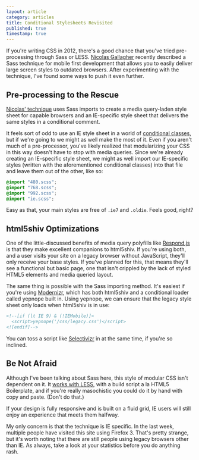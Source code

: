 ```yaml
---
layout: article
category: articles
title: Conditional Stylesheets Revisited
published: true
timestamp: true
---
```


If you're writing CSS in 2012, there's a good chance that you've tried pre-processing through Sass or LESS. [Nicolas Gallagher](http://nicolasgallagher.com/) recently described a Sass technique for mobile first development that allows you to easily deliver large screen styles to outdated browsers. After experimenting with the technique, I've found some ways to push it even further.

## Pre-processing to the Rescue

[Nicolas' technique](http://nicolasgallagher.com/mobile-first-css-sass-and-ie/) uses Sass imports to create a media query-laden style sheet for capable browsers and an IE-specific style sheet that delivers the same styles in a conditional comment.

It feels sort of odd to use an IE style sheet in a world of [conditional classes](http://paulirish.com/2008/conditional-stylesheets-vs-css-hacks-answer-neither/), but if we're going to we might as well make the most of it. Even if you aren't much of a pre-processor, you've likely realized that modularizing your CSS in this way doesn't have to stop with media queries. Since we're already creating an IE-specific style sheet, we might as well import our IE-specific styles (written with the aforementioned conditional classes) into that file and leave them out of the other, like so:

```scss
@import "480.scss";
@import "768.scss";
@import "992.scss";
@import "ie.scss";
```

Easy as that, your main styles are free of <code>.ie7</code> and <code>.oldie</code>. Feels good, right?

## html5shiv Optimizations

One of the little-discussed benefits of media query polyfills like [Respond.js](https://github.com/scottjehl/Respond) is that they make excellent companions to html5shiv. If you're using both, and a user visits your site on a legacy browser without JavaScript, they'll only receive your base styles. If you've planned for this, that means they'll see a functional but basic page, one that isn't crippled by the lack of styled HTML5 elements and media queried layout.

The same thing is possible with the Sass importing method. It's easiest if you're using [Modernizr](https://github.com/Modernizr/Modernizr), which has both html5shiv and a conditional loader called yepnope built in. Using yepnope, we can ensure that the legacy style sheet only loads when html5shiv is in use:

```html
<!--[if (lt IE 9) & (!IEMobile)]>
  <script>yepnope('/css/legacy.css')</script>
<![endif]-->
```

You can toss a script like [Selectivizr](https://github.com/keithclark/selectivizr) in at the same time, if you're so inclined.

## Be Not Afraid

Although I've been talking about Sass here, this style of modular CSS isn't dependent on it. It [works with LESS](https://gist.github.com/1407227), with a build script a la HTML5 Boilerplate, and if you're really masochistic you could do it by hand with copy and paste. (Don't do that.)

If your design is fully responsive and is built on a fluid grid, IE users will still enjoy an experience that meets them halfway.

My only concern is that the technique is IE specific. In the last week, multiple people have visited this site using Firefox 3. That's pretty strange, but it's worth noting that there are still people using legacy browsers other than IE. As always, take a look at your statistics before you do anything rash.

